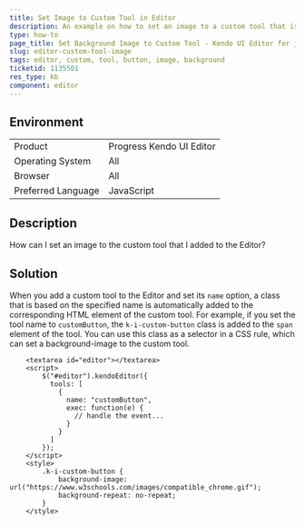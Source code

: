 ```yaml
---
title: Set Image to Custom Tool in Editor
description: An example on how to set an image to a custom tool that is added to the Kendo UI Editor.
type: how-to
page_title: Set Background Image to Custom Tool - Kendo UI Editor for jQuery
slug: editor-custom-tool-image
tags: editor, custom, tool, button, image, background
ticketid: 1135501
res_type: kb
component: editor
---
```


## Environment

<table>
 <tr>
  <td>Product</td>
  <td>Progress Kendo UI Editor</td>
 </tr>
 <tr>
  <td>Operating System</td>
  <td>All</td>
 </tr>
 <tr>
  <td>Browser</td>
  <td>All</td>
 </tr>
 <tr>
  <td>Preferred Language</td>
  <td>JavaScript</td>
 </tr>
</table>

## Description

How can I set an image to the custom tool that I added to the Editor?

## Solution

When you add a custom tool to the Editor and set its `name` option, a class that is based on the specified name is automatically added to the corresponding HTML element of the custom tool. For example, if you set the tool name to `customButton`, the `k-i-custom-button` class is added to the `span` element of the tool. You can use this class as a selector in a CSS rule, which can set a background-image to the custom tool.

```dojo
	<textarea id="editor"></textarea>
	<script>
		$("#editor").kendoEditor({
		  tools: [
			{
			  name: "customButton",
			  exec: function(e) {
				// handle the event...
			  }
			}
		  ]
		});
	</script>
	<style>  
		.k-i-custom-button {
			background-image: url("https://www.w3schools.com/images/compatible_chrome.gif");
			background-repeat: no-repeat;
		}
	</style>
```
